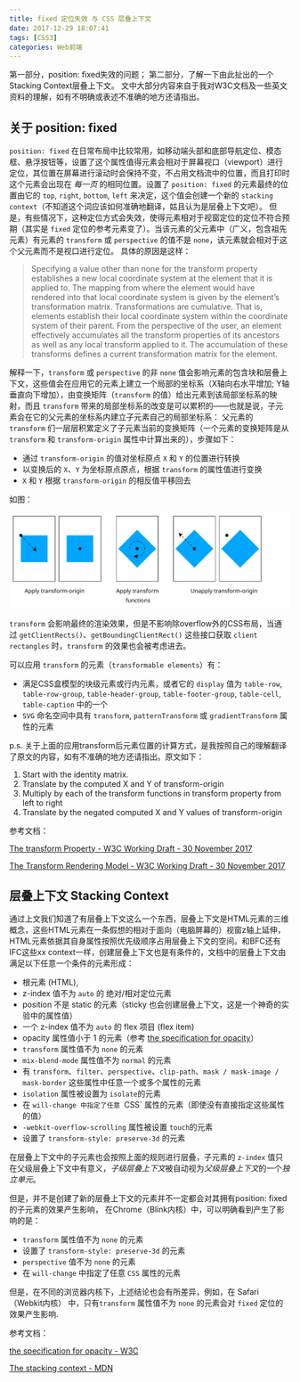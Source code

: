 ```yaml
---
title: fixed 定位失效 与 CSS 层叠上下文
date: 2017-12-29 18:07:41
tags: [CSS3]
categories: Web前端 
---
```

第一部分，position: fixed失效的问题；
第二部分，了解一下由此扯出的一个Stacking Context层叠上下文。
文中大部分内容来自于我对W3C文档及一些英文资料的理解，如有不明确或表述不准确的地方还请指出。
<!-- more -->
## 关于 position: fixed

`position: fixed` 在日常布局中比较常用，如移动端头部和底部导航定位、模态框、悬浮按钮等，设置了这个属性值得元素会相对于屏幕视口（viewport）进行定位，其位置在屏幕进行滚动时会保持不变，不占用文档流中的位置，而且打印时这个元素会出现在 *每一页* 的相同位置。设置了 `position: fixed` 的元素最终的位置由它的 `top`, `right`, `bottom`, `left` 来决定，这个值会创建一个新的 `stacking context`（不知道这个词应该如何准确地翻译，姑且认为是层叠上下文吧）。
但是，有些情况下，这种定位方式会失效，使得元素相对于视窗定位的定位不符合预期（其实是 `fixed` 定位的参考元素变了）。当该元素的父元素中（广义，包含祖先元素）有元素的 `transform` 或 `perspective` 的值不是 `none`，该元素就会相对于这个父元素而不是视口进行定位。
具体的原因是这样：

 > Specifying a value other than none for the transform property establishes a new local coordinate system at the element that it is applied to. The mapping from where the element would have rendered into that local coordinate system is given by the element’s transformation matrix. Transformations are cumulative. That is, elements establish their local coordinate system within the coordinate system of their parent. From the perspective of the user, an element effectively accumulates all the transform properties of its ancestors as well as any local transform applied to it. The accumulation of these transforms defines a current transformation matrix for the element.

解释一下，`transform` 或 `perspective` 的非 `none` 值会影响元素的包含块和层叠上下文，这些值会在应用它的元素上建立一个局部的坐标系（X轴向右水平增加; Y轴垂直向下增加），由变换矩阵（`transform` 的值）给出元素到该局部坐标系的映射，而且 `transform` 带来的局部坐标系的改变是可以累积的——也就是说，子元素会在它的父元素的坐标系内建立子元素自己的局部坐标系：
父元素的 `transform` 们一层层积累定义了子元素当前的变换矩阵（一个元素的变换矩阵是从 `transform` 和 `transform-origin` 属性中计算出来的），步骤如下：

 - 通过 `transform-origin` 的值对坐标原点 `X` 和 `Y` 的位置进行转换
 - 以变换后的 `X`、`Y` 为坐标原点原点，根据 `transform` 的属性值进行变换
 - `X` 和 `Y` 根据 `transform-origin` 的相反值平移回去

如图：

![transform 计算过程](css-stacking-context/origin1.svg)

`transform` 会影响最终的渲染效果，但是不影响除overflow外的CSS布局，当通过 `getClientRects()`、`getBoundingClientRect()` 这些接口获取 `client rectangles` 时，`transform` 的效果也会被考虑进去。

可以应用 `transform` 的元素（`transformable elements`）有：
 - 满足CSS盒模型的块级元素或行内元素，或者它的 `display` 值为 `table-row`, `table-row-group`, `table-header-group`, `table-footer-group`, `table-cell`, `table-caption` 中的一个
 - `SVG` 命名空间中具有 `transform`, `patternTransform` 或 `gradientTransform` 属性的元素


p.s. 关于上面的应用transform后元素位置的计算方式，是我按照自己的理解翻译了原文的内容，如有不准确的地方还请指出。原文如下：
 >
 1. Start with the identity matrix.
 2. Translate by the computed X and Y of transform-origin
 3. Multiply by each of the transform functions in transform property from left to right
 4. Translate by the negated computed X and Y values of transform-origin

参考文档：

[The transform Property - W3C Working Draft - 30 November 2017](https://www.w3.org/TR/css-transforms-1/#propdef-transform)

[The Transform Rendering Model - W3C Working Draft - 30 November 2017](https://www.w3.org/TR/css-transforms-1/#transform-rendering)

## 层叠上下文 Stacking Context

通过上文我们知道了有层叠上下文这么一个东西，层叠上下文是HTML元素的三维概念，这些HTML元素在一条假想的相对于面向（电脑屏幕的）视窗z轴上延伸，HTML元素依据其自身属性按照优先级顺序占用层叠上下文的空间。和BFC还有IFC这些xx context一样，创建层叠上下文也是有条件的，文档中的层叠上下文由满足以下任意一个条件的元素形成：

 - 根元素 (HTML),
 - z-index 值不为 `auto` 的 绝对/相对定位元素
 - position 不是 static 的元素（sticky 也会创建层叠上下文，这是一个神奇的实验中的属性值）
 - 一个 z-index 值不为 `auto` 的 flex 项目 (flex item)
 - opacity 属性值小于 1 的元素（参考 [the specification for opacity](https://www.w3.org/TR/css-color-3/#transparency)）
 - `transform` 属性值不为 `none` 的元素
 - `mix-blend-mode` 属性值不为 `normal` 的元素
 - 有 `transform`、`filter`、`perspective`、`clip-path`、`mask / mask-image / mask-border` 这些属性中任意一个或多个属性的元素
 - `isolation` 属性被设置为 `isolate`的元素
 - 在 `will-change 中指定了任意 `CSS` 属性的元素（即使没有直接指定这些属性的值）
 - `-webkit-overflow-scrolling` 属性被设置 `touch`的元素
 - 设置了 `transform-style: preserve-3d` 的元素

在层叠上下文中的子元素也会按照上面的规则进行层叠，子元素的 `z-index` 值只在父级层叠上下文中有意义，*子级层叠上下文*被自动视为*父级层叠上下文*的一个*独立单元*。

但是，并不是创建了新的层叠上下文的元素并不一定都会对其拥有position: fixed的子元素的效果产生影响，
在Chrome（Blink内核）中，可以明确看到产生了影响的是：

 - `transform` 属性值不为 `none` 的元素
 - 设置了 `transform-style: preserve-3d` 的元素
 - `perspective` 值不为 `none` 的元素
 - 在 `will-change` 中指定了任意 `CSS` 属性的元素

但是，在不同的浏览器内核下，上述结论也会有所差异，例如，在 Safari（Webkit内核） 中，只有`transform` 属性值不为 `none` 的元素会对 `fixed` 定位的效果产生影响.

参考文档：

[the specification for opacity - W3C](https://www.w3.org/TR/css-color-3/#transparency)

[The stacking context - MDN](https://developer.mozilla.org/en-US/docs/Web/CSS/CSS_Positioning/Understanding_z_index/The_stacking_context)